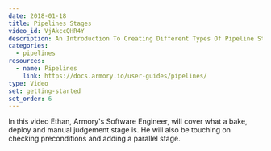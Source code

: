 ```yaml
---
date: 2018-01-18
title: Pipelines Stages
video_id: VjAkccQHR4Y
description: An Introduction To Creating Different Types Of Pipeline Stages
categories:
  - pipelines
resources:
  - name: Pipelines
    link: https://docs.armory.io/user-guides/pipelines/
type: Video
set: getting-started
set_order: 6
---
```

In this video Ethan, Armory's Software Engineer, will cover what a bake, deploy and manual judgement stage is.  He will also be touching on checking preconditions and adding a parallel stage.

